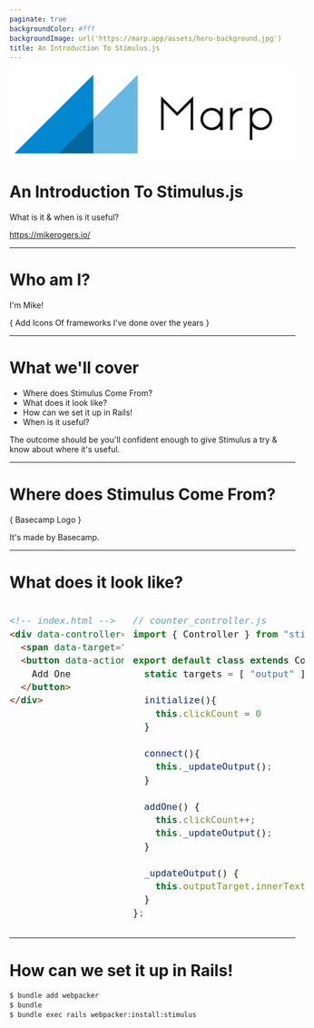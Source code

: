 ```yaml
---
paginate: true
backgroundColor: #fff
backgroundImage: url('https://marp.app/assets/hero-background.jpg')
title: An Introduction To Stimulus.js
---
```


![bg left:40% 80%](https://raw.githubusercontent.com/marp-team/marp/master/marp.png)

# **An Introduction To Stimulus.js**

What is it & when is it useful?

https://mikerogers.io/

---

# Who am I?

I'm Mike!

{ Add Icons Of frameworks I've done over the years }

---

# What we'll cover

- Where does Stimulus Come From?
- What does it look like?
- How can we set it up in Rails!
- When is it useful?

The outcome should be you'll confident enough to give Stimulus a try & know about where it's useful.

---

# Where does Stimulus Come From?

{ Basecamp Logo }

It's made by Basecamp.

<!--
Story is they wanted a way to organise their JavaScript, but didn't like SPA. Stimulus is what came out.
-->

---

# What does it look like?

<div style="display: grid; grid-template-columns: 40% 60%; column-gap: 1rem; row-gap: 1rem; font-size: 1.2rem;">
<div>

```html {2}
<!-- index.html -->
<div data-controller="counter">
  <span data-target="counter.output"></span>
  <button data-action="click->counter#addOne">
    Add One
  </button>
</div>
```

</div>
<div>

```javascript {2}
// counter_controller.js
import { Controller } from "stimulus"

export default class extends Controller {
  static targets = [ "output" ]
  
  initialize(){
    this.clickCount = 0
  }
  
  connect(){
    this._updateOutput();
  }

  addOne() {
    this.clickCount++;
    this._updateOutput();
  }
  
  _updateOutput() {
    this.outputTarget.innerText = `You've clicked ${this.clickCount} times`
  }
};
```

</div>
</div>

---

# How can we set it up in Rails!

```bash
$ bundle add webpacker
$ bundle
$ bundle exec rails webpacker:install:stimulus
```
